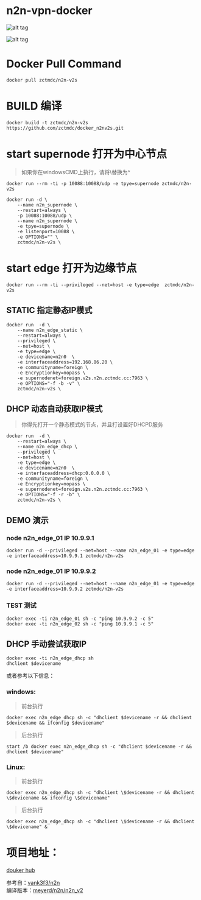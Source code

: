 # n2n-vpn-docker

![alt tag](https://camo.githubusercontent.com/f35cee935830315c180ec86e8b0e551fbde2434b/68747470733a2f2f7765622e617263686976652e6f72672f7765622f3230313130393234303833303435696d5f2f687474703a2f2f7777772e6e746f702e6f72672f77702d636f6e74656e742f75706c6f6164732f323031312f30382f6e326e5f6e6574776f726b2e706e67)

![alt tag](https://camo.githubusercontent.com/e349c419b59d29e2d196ea3317f73582232cc65f/68747470733a2f2f7765622e617263686976652e6f72672f7765622f3230313130393234303833303435696d5f2f687474703a2f2f7777772e6e746f702e6f72672f77702d636f6e74656e742f75706c6f6164732f323031312f30382f6e326e5f636f6d2e706e67)
# Docker Pull Command
```
docker pull zctmdc/n2n-v2s
```
# BUILD 编译
```
docker build -t zctmdc/n2n-v2s https://github.com/zctmdc/docker_n2nv2s.git
```
# start supernode 打开为中心节点
> 如果你在windowsCMD上执行，请将\替换为^  

```
docker run --rm -ti -p 10088:10088/udp -e tpye=supernode zctmdc/n2n-v2s
```
     
```
docker run -d \
	--name n2n_supernode \
	--restart=always \
	-p 10088:10088/udp \
	--name n2n_supernode \
	-e tpye=supernode \
	-e listenport=10088 \
	-e OPTIONS="" \
	zctmdc/n2n-v2s \
```

 

# start edge 打开为边缘节点
```
docker run --rm -ti --privileged --net=host -e type=edge  zctmdc/n2n-v2s 
```

## STATIC 指定静态IP模式
```
docker run  -d \
	--name n2n_edge_static \
	--restart=always \
	--privileged \
	--net=host \
	-e type=edge \
	-e devicename=n2n0  \
	-e interfaceaddress=192.168.86.20 \
	-e communityname=foreign \
	-e Encryptionkey=nopass \
	-e supernodenet=foreign.v2s.n2n.zctmdc.cc:7963 \
	-e OPTIONS="-f -b -v" \
	zctmdc/n2n-v2s \
```          
## DHCP 动态自动获取IP模式 

>你得先打开一个静态模式的节点，并且打设置好DHCPD服务
```
docker run  -d \
	--restart=always \
	--name n2n_edge_dhcp \
	--privileged \
	--net=host \
	-e type=edge \
	-e devicename=n2n0  \
	-e interfaceaddress=dhcp:0.0.0.0 \
	-e communityname=foreign \
	-e Encryptionkey=nopass \
	-e supernodenet=foreign.v2s.n2n.zctmdc.cc:7963 \
	-e OPTIONS="-f -r -b" \
	zctmdc/n2n-v2s \
```     
## DEMO  演示
### node n2n_edge_01 IP 10.9.9.1
```
docker run -d --privileged --net=host --name n2n_edge_01 -e type=edge -e interfaceaddress=10.9.9.1 zctmdc/n2n-v2s 
```
    
### node n2n_edge_01 IP 10.9.9.2
```
docker run -d --privileged --net=host --name n2n_edge_01 -e type=edge -e interfaceaddress=10.9.9.2 zctmdc/n2n-v2s 
```  
### TEST    测试
```
docker exec -ti n2n_edge_01 sh -c "ping 10.9.9.2 -c 5"
docker exec -ti n2n_edge_02 sh -c "ping 10.9.9.1 -c 5"
```    
## DHCP 手动尝试获取IP
```
docker exec -ti n2n_edge_dhcp sh
dhclient $devicename
```
或者参考以下信息：
### windows:
> 前台执行
```
docker exec n2n_edge_dhcp sh -c "dhclient $devicename -r && dhclient $devicename && ifconfig $devicename"
```
> 后台执行
```
start /b docker exec n2n_edge_dhcp sh -c "dhclient $devicename -r && dhclient $devicename"
 ```
### Linux:
>前台执行
```
docker exec n2n_edge_dhcp sh -c "dhclient \$devicename -r && dhclient \$devicename && ifconfig \$devicename"
```
>后台执行
```
docker exec n2n_edge_dhcp sh -c "dhclient \$devicename -r && dhclient \$devicename" &
```
# 项目地址：
 [douker hub](https://hub.docker.com/r/zctmdc/n2n-v2s)  
 
参考自：[vank3f3/n2n](https://github.com/vank3f3/n2n)  
编译版本：[meyerd/n2n/n2n_v2](https://github.com/meyerd/n2n/tree/master/n2n_v2)  
